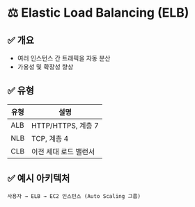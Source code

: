 # ⚖️ Elastic Load Balancing (ELB)

## ✅ 개요
- 여러 인스턴스 간 트래픽을 자동 분산
- 가용성 및 확장성 향상

## ✅ 유형
| 유형 | 설명 |
|------|------|
| ALB | HTTP/HTTPS, 계층 7 |
| NLB | TCP, 계층 4 |
| CLB | 이전 세대 로드 밸런서 |

## ✅ 예시 아키텍처
```
사용자 → ELB → EC2 인스턴스 (Auto Scaling 그룹)
```
